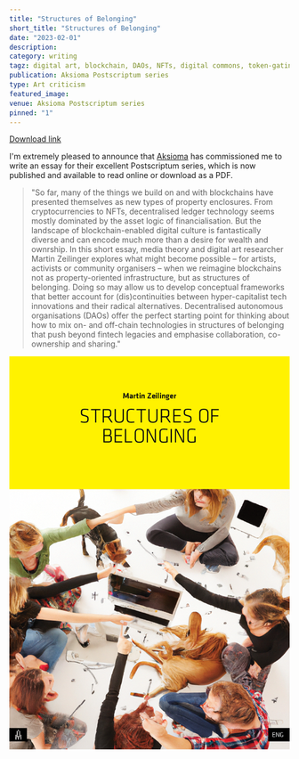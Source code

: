 ```yaml
---
title: "Structures of Belonging"
short_title: "Structures of Belonging"
date: "2023-02-01"
description:
category: writing
tagz: digital art, blockchain, DAOs, NFTs, digital commons, token-gating, NFTs
publication: Aksioma Postscriptum series
type: Art criticism
featured_image:
venue: Aksioma Postscriptum series
pinned: "1"
---
```


[Download link](https://aksioma.org/structures-of-belonging)

I'm extremely pleased to announce that [Aksioma](aksioma.org/) has commissioned me to write an essay for their excellent Postscriptum series, which is now published and available to read online or download as a PDF.

>"So far, many of the things we build on and with blockchains have presented themselves as new types of property enclosures. From cryptocurrencies to NFTs, decentralised ledger technology seems mostly dominated by the asset logic of financialisation. But the landscape of blockchain-enabled digital culture is fantastically diverse and can encode much more than a desire for wealth and ownrship. In this short essay, media theory and digital art researcher Martin Zeilinger explores what might become possible – for artists, activists or community organisers – when we reimagine blockchains not as property-oriented infrastructure, but as structures of belonging. Doing so may allow us to develop conceptual frameworks that better account for (dis)continuities between hyper-capitalist tech innovations and their radical alternatives. Decentralised autonomous organisations (DAOs) offer the perfect starting point for thinking about how to mix on- and off-chain technologies in structures of belonging that push beyond fintech legacies and emphasise collaboration, co-ownership and sharing."


[![](/images/content/zeilinger-brochure-eng.png)](https://aksioma.org/structures-of-belonging)
